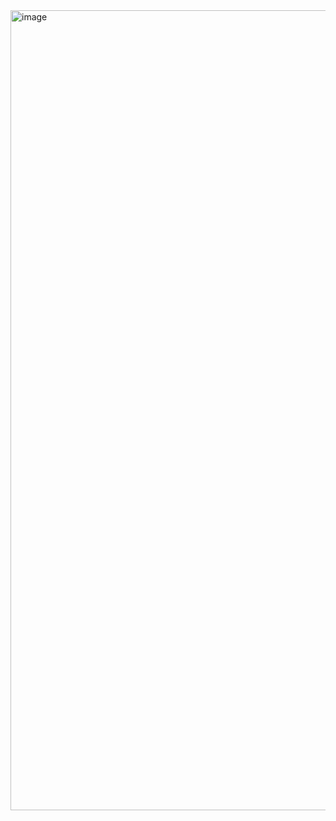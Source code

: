 <img width="1280" alt="image" src="https://github.com/revenca/Kalkulator-sederhana-/assets/39402952/35d39fc0-dde1-4bc5-bff3-befa0b24e289">
